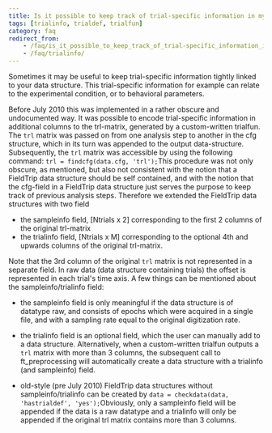```yaml
---
title: Is it possible to keep track of trial-specific information in my analysis pipeline?
tags: [trialinfo, trialdef, trialfun]
category: faq
redirect_from:
    - /faq/is_it_possible_to_keep_track_of_trial-specific_information_in_my_fieldtrip_analysis_pipeline/
    - /faq/trialinfo/
---
```


Sometimes it may be useful to keep trial-specific information tightly linked to your data structure. This trial-specific information for example can relate to the experimental condition, or to behavioral parameters.

Before July 2010 this was implemented in a rather obscure and undocumented way. It was possible to encode trial-specific information in additional columns to the trl-matrix, generated by a custom-written trialfun. The `trl` matrix was passed on from one analysis step to another in the cfg structure, which in its turn was appended to the output data-structure. Subsequently, the `trl` matrix was accessible by using the following command: `trl = findcfg(data.cfg, 'trl');`This procedure was not only obscure, as mentioned, but also not consistent with the notion that a FieldTrip data structure should be self contained, and with the notion that the cfg-field in a FieldTrip data structure just serves the purpose to keep track of previous analysis steps. Therefore we extended the FieldTrip data structures with two field

- the sampleinfo field, [Ntrials x 2] corresponding to the first 2 columns of the original trl-matrix
- the trialinfo field, [Ntrials x M] corresponding to the optional 4th and upwards columns of the original trl-matrix.

Note that the 3rd column of the original `trl` matrix is not represented in a separate field. In raw data (data structure containing trials) the offset is represented in each trial's time axis. A few things can be mentioned about the sampleinfo/trialinfo field:

- the sampleinfo field is only meaningful if the data structure is of datatype raw, and consists of epochs which were acquired in a single file, and with a sampling rate equal to the original digitization rate.

- the trialinfo field is an optional field, which the user can manually add to a data structure. Alternatively, when a custom-written trialfun outputs a `trl` matrix with more than 3 columns, the subsequent call to ft_preprocessing will automatically create a data structure with a trialinfo (and sampleinfo) field.

- old-style (pre July 2010) FieldTrip data structures without sampleinfo/trialinfo can be created by
  `data = checkdata(data, 'hastrialdef', 'yes');`Obviously, only a sampleinfo field will be appended if the data is a raw datatype and a trialinfo will only be appended if the original trl matrix contains more than 3 columns.
